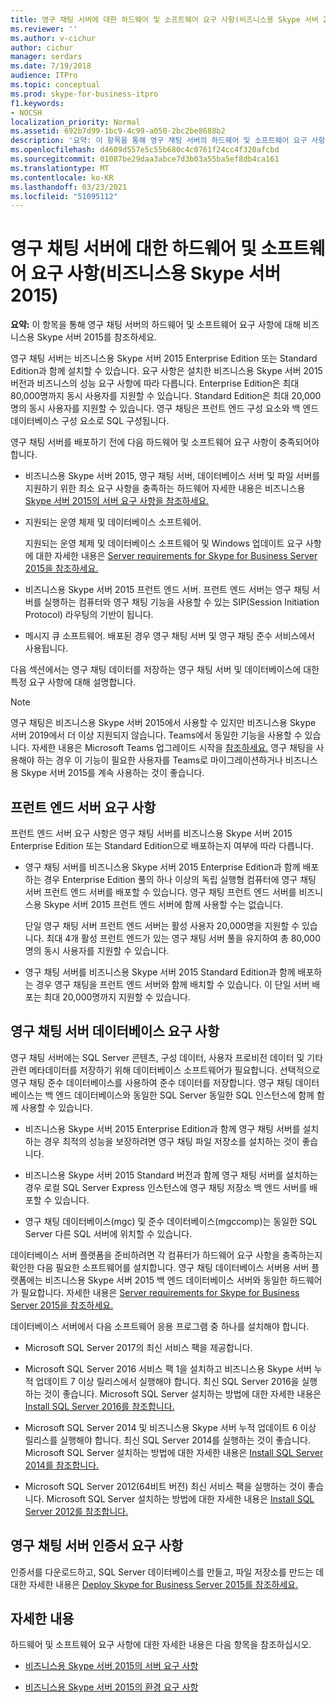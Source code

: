 ```yaml
---
title: 영구 채팅 서버에 대한 하드웨어 및 소프트웨어 요구 사항(비즈니스용 Skype 서버 2015)
ms.reviewer: ''
ms.author: v-cichur
author: cichur
manager: serdars
ms.date: 7/19/2018
audience: ITPro
ms.topic: conceptual
ms.prod: skype-for-business-itpro
f1.keywords:
- NOCSH
localization_priority: Normal
ms.assetid: 692b7d99-1bc9-4c99-a050-2bc2be8688b2
description: '요약: 이 항목을 통해 영구 채팅 서버의 하드웨어 및 소프트웨어 요구 사항에 대해 비즈니스용 Skype 서버 2015를 참조하세요.'
ms.openlocfilehash: d4609d557e5c55b680c4c0761f24cc4f320afcbd
ms.sourcegitcommit: 01087be29daa3abce7d3b03a55ba5ef8db4ca161
ms.translationtype: MT
ms.contentlocale: ko-KR
ms.lasthandoff: 03/23/2021
ms.locfileid: "51095112"
---
```

# <a name="hardware-and-software-requirements-for-persistent-chat-server-in-skype-for-business-server-2015"></a>영구 채팅 서버에 대한 하드웨어 및 소프트웨어 요구 사항(비즈니스용 Skype 서버 2015)
 
**요약:** 이 항목을 통해 영구 채팅 서버의 하드웨어 및 소프트웨어 요구 사항에 대해 비즈니스용 Skype 서버 2015를 참조하세요.
  
영구 채팅 서버는 비즈니스용 Skype 서버 2015 Enterprise Edition 또는 Standard Edition과 함께 설치할 수 있습니다. 요구 사항은 설치한 비즈니스용 Skype 서버 2015 버전과 비즈니스의 성능 요구 사항에 따라 다릅니다. Enterprise Edition은 최대 80,000명까지 동시 사용자를 지원할 수 있습니다. Standard Edition은 최대 20,000명의 동시 사용자를 지원할 수 있습니다. 영구 채팅은 프런트 엔드 구성 요소와 백 엔드 데이터베이스 구성 요소로 SQL 구성됩니다.
  
영구 채팅 서버를 배포하기 전에 다음 하드웨어 및 소프트웨어 요구 사항이 충족되어야 합니다.
  
- 비즈니스용 Skype 서버 2015, 영구 채팅 서버, 데이터베이스 서버 및 파일 서버를 지원하기 위한 최소 요구 사항을 충족하는 하드웨어 자세한 내용은 비즈니스용 [Skype 서버 2015의 서버 요구 사항을 참조하세요.](../../plan-your-deployment/requirements-for-your-environment/server-requirements.md)
    
- 지원되는 운영 체제 및 데이터베이스 소프트웨어.
    
    지원되는 운영 체제 및 데이터베이스 소프트웨어 및 Windows 업데이트 요구 사항에 대한 자세한 내용은 [Server requirements for Skype for Business Server 2015을 참조하세요.](../../plan-your-deployment/requirements-for-your-environment/server-requirements.md)
    
- 비즈니스용 Skype 서버 2015 프런트 엔드 서버. 프런트 엔드 서버는 영구 채팅 서버를 실행하는 컴퓨터와 영구 채팅 기능을 사용할 수 있는 SIP(Session Initiation Protocol) 라우팅의 기반이 됩니다. 
    
- 메시지 큐 소프트웨어. 배포된 경우 영구 채팅 서버 및 영구 채팅 준수 서비스에서 사용됩니다.
    
다음 섹션에서는 영구 채팅 데이터를 저장하는 영구 채팅 서버 및 데이터베이스에 대한 특정 요구 사항에 대해 설명합니다.

> [!NOTE] 
> 영구 채팅은 비즈니스용 Skype 서버 2015에서 사용할 수 있지만 비즈니스용 Skype 서버 2019에서 더 이상 지원되지 않습니다. Teams에서 동일한 기능을 사용할 수 있습니다. 자세한 내용은 Microsoft Teams 업그레이드 시작을 [참조하세요.](/microsoftteams/upgrade-start-here) 영구 채팅을 사용해야 하는 경우 이 기능이 필요한 사용자를 Teams로 마이그레이션하거나 비즈니스용 Skype 서버 2015를 계속 사용하는 것이 좋습니다. 
  
## <a name="front-end-server-requirements"></a>프런트 엔드 서버 요구 사항

프런트 엔드 서버 요구 사항은 영구 채팅 서버를 비즈니스용 Skype 서버 2015 Enterprise Edition 또는 Standard Edition으로 배포하는지 여부에 따라 다릅니다.
  
- 영구 채팅 서버를 비즈니스용 Skype 서버 2015 Enterprise Edition과 함께 배포하는 경우 Enterprise Edition 풀의 하나 이상의 독립 실행형 컴퓨터에 영구 채팅 서버 프런트 엔드 서버를 배포할 수 있습니다. 영구 채팅 프런트 엔드 서버를 비즈니스용 Skype 서버 2015 프런트 엔드 서버에 함께 사용할 수는 없습니다. 
    
    단일 영구 채팅 서버 프런트 엔드 서버는 활성 사용자 20,000명을 지원할 수 있습니다. 최대 4개 활성 프런트 엔드가 있는 영구 채팅 서버 풀을 유지하여 총 80,000명의 동시 사용자를 지원할 수 있습니다. 
    
- 영구 채팅 서버를 비즈니스용 Skype 서버 2015 Standard Edition과 함께 배포하는 경우 영구 채팅을 프런트 엔드 서버와 함께 배치할 수 있습니다. 이 단일 서버 배포는 최대 20,000명까지 지원할 수 있습니다. 
    
## <a name="persistent-chat-server-database-requirements"></a>영구 채팅 서버 데이터베이스 요구 사항

영구 채팅 서버에는 SQL Server 콘텐츠, 구성 데이터, 사용자 프로비전 데이터 및 기타 관련 메타데이터를 저장하기 위해 데이터베이스 소프트웨어가 필요합니다. 선택적으로 영구 채팅 준수 데이터베이스를 사용하여 준수 데이터를 저장합니다. 영구 채팅 데이터베이스는 백 엔드 데이터베이스와 동일한 SQL Server 동일한 SQL 인스턴스에 함께 함께 사용할 수 있습니다. 
  
- 비즈니스용 Skype 서버 2015 Enterprise Edition과 함께 영구 채팅 서버를 설치하는 경우 최적의 성능을 보장하려면 영구 채팅 파일 저장소를 설치하는 것이 좋습니다.
    
- 비즈니스용 Skype 서버 2015 Standard 버전과 함께 영구 채팅 서버를 설치하는 경우 로컬 SQL Server Express 인스턴스에 영구 채팅 저장소 백 엔드 서버를 배포할 수 있습니다.
    
- 영구 채팅 데이터베이스(mgc) 및 준수 데이터베이스(mgccomp)는 동일한 SQL Server 다른 SQL 서버에 위치할 수 있습니다.
    
데이터베이스 서버 플랫폼을 준비하려면 각 컴퓨터가 하드웨어 요구 사항을 충족하는지 확인한 다음 필요한 소프트웨어를 설치합니다. 영구 채팅 데이터베이스 서버용 서버 플랫폼에는 비즈니스용 Skype 서버 2015 백 엔드 데이터베이스 서버와 동일한 하드웨어가 필요합니다. 자세한 내용은 [Server requirements for Skype for Business Server 2015을 참조하세요.](../../plan-your-deployment/requirements-for-your-environment/server-requirements.md)
  
데이터베이스 서버에서 다음 소프트웨어 응용 프로그램 중 하나를 설치해야 합니다.

- Microsoft SQL Server 2017의 최신 서비스 팩을 제공합니다.

- Microsoft SQL Server 2016 서비스 팩 1을 설치하고 비즈니스용 Skype 서버 누적 업데이트 7 이상 릴리스에서 실행해야 합니다. 최신 SQL Server 2016을 실행하는 것이 좋습니다. Microsoft SQL Server 설치하는 방법에 대한 자세한 내용은 [Install SQL Server 2016를 참조합니다.](/sql/database-engine/install-windows/install-sql-server?view=sql-server-2016)

- Microsoft SQL Server 2014 및 비즈니스용 Skype 서버 누적 업데이트 6 이상 릴리스를 실행해야 합니다. 최신 SQL Server 2014를 실행하는 것이 좋습니다. Microsoft SQL Server 설치하는 방법에 대한 자세한 내용은 [Install SQL Server 2014를 참조합니다.](/sql/database-engine/install-windows/install-sql-server?view=sql-server-2014)

- Microsoft SQL Server 2012(64비트 버전) 최신 서비스 팩을 실행하는 것이 좋습니다. Microsoft SQL Server 설치하는 방법에 대한 자세한 내용은 [Install SQL Server 2012를 참조합니다.](/previous-versions/sql/sql-server-2012/bb500395(v=sql.110))

## <a name="persistent-chat-server-certificate-requirements"></a>영구 채팅 서버 인증서 요구 사항

인증서를 다운로드하고, SQL Server 데이터베이스를 만들고, 파일 저장소를 만드는 데 대한 자세한 내용은 [Deploy Skype for Business Server 2015를 참조하세요.](../../deploy/deploy.md) 
  
## <a name="for-more-information"></a>자세한 내용

하드웨어 및 소프트웨어 요구 사항에 대한 자세한 내용은 다음 항목을 참조하십시오.
  
- [비즈니스용 Skype 서버 2015의 서버 요구 사항](../../plan-your-deployment/requirements-for-your-environment/server-requirements.md)
    
- [비즈니스용 Skype 서버 2015의 환경 요구 사항](../../plan-your-deployment/requirements-for-your-environment/environmental-requirements.md)
